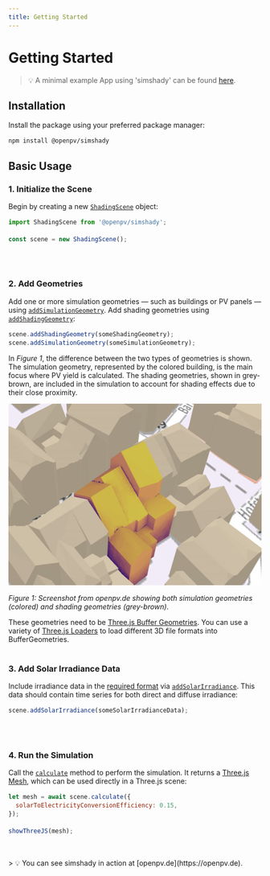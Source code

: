 ```yaml
---
title: Getting Started
---
```


# Getting Started

> 💡 A minimal example App using 'simshady' can be found [here](https://github.com/open-pv/minimalApp).

## Installation

Install the package using your preferred package manager:

```bash
npm install @openpv/simshady
```

## Basic Usage

### **1. Initialize the Scene**

Begin by creating a new [`ShadingScene`](/simshady/classes/index.ShadingScene.html) object:

```javascript
import ShadingScene from '@openpv/simshady';

const scene = new ShadingScene();
```

<br/>
<br/>

### **2. Add Geometries**

Add one or more simulation geometries — such as buildings or PV panels — using [`addSimulationGeometry`](/simshady/classes/index.ShadingScene.html#addsimulationgeometry). Add shading geometries using [`addShadingGeometry`](/simshady/classes/index.ShadingScene.html#addshadinggeometry):

```javascript
scene.addShadingGeometry(someShadingGeometry);
scene.addSimulationGeometry(someSimulationGeometry);
```

In _Figure 1_, the difference between the two types of geometries is shown. The simulation geometry, represented by the colored building, is the main focus where PV yield is calculated. The shading geometries, shown in grey-brown, are included in the simulation to account for shading effects due to their close proximity.

![Screenshot from openpv.de showing simulation and shading geometries](assets/screenshot-simulation-geometry.jpg)

_Figure 1: Screenshot from openpv.de showing both simulation geometries (colored) and shading geometries (grey-brown)._

These geometries need to be [Three.js Buffer Geometries](https://threejs.org/docs/#api/en/core/BufferGeometry). You can use a variety of [Three.js Loaders](https://threejs.org/manual/#en/loading-3d-models) to load different 3D file formats into BufferGeometries.
<br/>
<br/>

### **3. Add Solar Irradiance Data**

Include irradiance data in the [required format](/simshady/types/utils.SolarIrradianceData.html) via [`addSolarIrradiance`](/simshady/classes/index.ShadingScene.html#addsolarirradiance). This data should contain time series for both direct and diffuse irradiance:

```javascript
scene.addSolarIrradiance(someSolarIrradianceData);
```

<br/>
<br/>

### **4. Run the Simulation**

Call the [`calculate`](/simshady/classes/index.ShadingScene.html#calculate) method to perform the simulation. It returns a [Three.js Mesh](https://threejs.org/docs/#api/en/objects/Mesh), which can be used directly in a Three.js scene:

```javascript
let mesh = await scene.calculate({
  solarToElectricityConversionEfficiency: 0.15,
});

showThreeJS(mesh);
```

<br/>
<br/>
> 💡 You can see simshady in action at [openpv.de](https://openpv.de).
